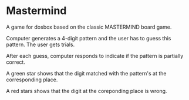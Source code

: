 # Mastermind

A game for dosbox based on the classic MASTERMIND board game.

Computer generates a 4-digit pattern and the user has to guess this pattern. The user gets  trials.

After each guess, computer responds to indicate if the pattern is partially correct.

A green star shows that the digit matched with the pattern's at the corresponding place.

A red stars shows that the digit at the coreponding place is wrong.

